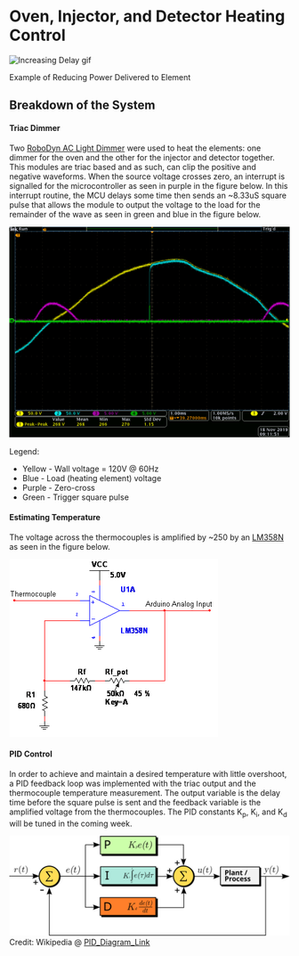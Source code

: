 # Oven, Injector, and Detector Heating Control

![Increasing Delay gif](https://github.com/cgreen18/Gas-Chromatography/blob/master/Heating/images/GC_TriacClipping_Oscilloscope_IncreasingDelay.gif)

Example of Reducing Power Delivered to Element

## Breakdown of the System

#### Triac Dimmer
Two [RoboDyn AC Light Dimmer](https://robotdyn.com/ac-light-dimmer-module-1-channel-3-3v-5v-logic-ac-50-60hz-220v-110v.html) were used to heat the elements: one dimmer for the oven and the other for the injector and detector together. This modules are triac based and as such, can clip the positive and negative waveforms. When the source voltage crosses zero, an interrupt is signalled for the microcontroller as seen in purple in the figure below. In this interrupt routine, the MCU delays some time then sends an ~8.33uS square pulse that allows the module to output the voltage to the load for the remainder of the wave as seen in green and blue in the figure below. 

![Example Clip Oscilloscope](https://github.com/cgreen18/Gas-Chromatography/blob/master/Heating/images/GC_TriacClipping_Oscilloscope.png)

Legend:
* Yellow - Wall voltage = 120V @ 60Hz
* Blue - Load (heating element) voltage
* Purple - Zero-cross
* Green - Trigger square pulse

#### Estimating Temperature
The voltage across the thermocouples is amplified by ~250 by an [LM358N](http://www.ti.com/product/LM358-N) as seen in the figure below.

![Non-inverting_amp](https://github.com/cgreen18/Gas-Chromatography/blob/master/Heating/images/GC_ThermoAmp_SimpleCircuit_Snippet.png)


#### PID Control
In order to achieve and maintain a desired temperature with little overshoot, a PID feedback loop was implemented with the triac output and the thermocouple temperature measurement. The output variable is the delay time before the square pulse is sent and the feedback variable is the amplified voltage from the thermocouples. The PID constants K<sub>p</sub>, K<sub>i</sub>, and K<sub>d</sub> will be tuned in the coming week.

![PID_Diagram](https://github.com/cgreen18/Gas-Chromatography/blob/master/Heating/images/PID_en.svg)
Credit: Wikipedia @ [PID_Diagram_Link](https://en.wikipedia.org/wiki/PID_controller)


